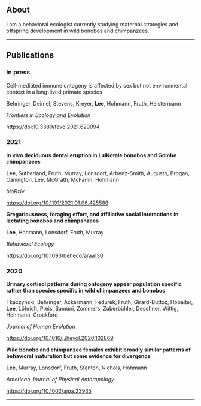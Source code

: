 ## About

I am a behavioral ecologist currently studying maternal strategies and offspring development in wild bonobos and chimpanzees.

---

## Publications

### In press
Cell-mediated immune ontogeny is affected by sex but not environmental context in a long-lived primate species

Behringer, Deimel, Stevens, Kreyer, **Lee**, Hohmann, Fruth, Heistermann

*Frontiers in Ecology and Evolution*

https://doi:10.3389/fevo.2021.629094

### 2021
**In vivo deciduous dental eruption in LuiKotale bonobos and Gombe chimpanzees**

**Lee**, Sutherland, Fruth, Murray, Lonsdorf, Arbenz-Smith, Augusto, Brogan, Canington, Lee, McGrath, McFarlin, Hohmann

*bioRxiv* 

https://doi.org/10.1101/2021.01.06.425588

**Gregariousness, foraging effort, and affiliative social interactions in lactating bonobos and chimpanzees**

**Lee**, Hohmann, Lonsdorf, Fruth, Murray

*Behavioral Ecology*

https://doi.org/10.1093/beheco/araa130

### 2020
**Urinary cortisol patterns during ontogeny appear population specific rather than species specific in wild chimpanzees and bonobos**

Tkaczynski, Behringer, Ackermann, Fedurek, Fruth, Girard-Buttoz, Hobaiter, **Lee**, Löhrich, Preis, Samuni, Zommers, Zuberbühler, Deschner, Wittig, Hohmann, Crockford

*Journal of Human Evolution*

https://doi.org/10.1016/j.jhevol.2020.102869

**Wild bonobo and chimpanzee females exhibit broadly similar patterns of behavioral maturation but some evidence for divergence**

**Lee**, Murray, Lonsdorf, Fruth, Stanton, Nichols, Hohmann

*American Journal of Physical Anthropology*

https://doi.org/10.1002/ajpa.23935

---
<p style="font-size:11px">
